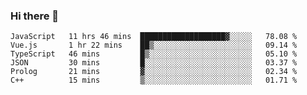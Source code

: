 ### Hi there 👋

<!--
**hjklink/hjklink** is a ✨ _special_ ✨ repository because its `README.md` (this file) appears on your GitHub profile.

Here are some ideas to get you started:

- 🔭 I’m currently working on ...
- 🌱 I’m currently learning ...
- 👯 I’m looking to collaborate on ...
- 🤔 I’m looking for help with ...
- 💬 Ask me about ...
- 📫 How to reach me: ...
- 😄 Pronouns: ...
- ⚡ Fun fact: ...
-->


<!--START_SECTION:waka-->

```text
JavaScript   11 hrs 46 mins  ███████████████████▓░░░░░   78.08 %
Vue.js       1 hr 22 mins    ██▒░░░░░░░░░░░░░░░░░░░░░░   09.14 %
TypeScript   46 mins         █▒░░░░░░░░░░░░░░░░░░░░░░░   05.10 %
JSON         30 mins         █░░░░░░░░░░░░░░░░░░░░░░░░   03.37 %
Prolog       21 mins         ▓░░░░░░░░░░░░░░░░░░░░░░░░   02.34 %
C++          15 mins         ▒░░░░░░░░░░░░░░░░░░░░░░░░   01.71 %
```

<!--END_SECTION:waka-->

